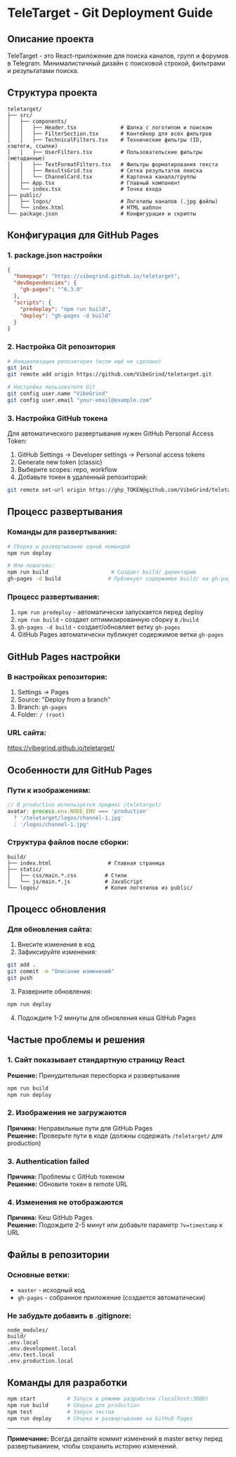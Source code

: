 # TeleTarget - Git Deployment Guide

## Описание проекта
TeleTarget - это React-приложение для поиска каналов, групп и форумов в Telegram. Минималистичный дизайн с поисковой строкой, фильтрами и результатами поиска.

## Структура проекта
```
teletarget/
├── src/
│   ├── components/
│   │   ├── Header.tsx              # Шапка с логотипом и поиском
│   │   ├── FilterSection.tsx       # Контейнер для всех фильтров
│   │   ├── TechnicalFilters.tsx    # Технические фильтры (ID, хэштеги, ссылки)
│   │   ├── UserFilters.tsx         # Пользовательские фильтры (метаданные)
│   │   ├── TextFormatFilters.tsx   # Фильтры форматирования текста
│   │   ├── ResultsGrid.tsx         # Сетка результатов поиска
│   │   └── ChannelCard.tsx         # Карточка канала/группы
│   ├── App.tsx                     # Главный компонент
│   └── index.tsx                   # Точка входа
├── public/
│   ├── logos/                      # Логотипы каналов (.jpg файлы)
│   └── index.html                  # HTML шаблон
└── package.json                    # Конфигурация и скрипты
```

## Конфигурация для GitHub Pages

### 1. package.json настройки
```json
{
  "homepage": "https://vibegrind.github.io/teletarget",
  "devDependencies": {
    "gh-pages": "^6.3.0"
  },
  "scripts": {
    "predeploy": "npm run build",
    "deploy": "gh-pages -d build"
  }
}
```

### 2. Настройка Git репозитория
```bash
# Инициализация репозитория (если ещё не сделано)
git init
git remote add origin https://github.com/VibeGrind/teletarget.git

# Настройка пользователя Git
git config user.name "VibeGrind"
git config user.email "your-email@example.com"
```

### 3. Настройка GitHub токена
Для автоматического развертывания нужен GitHub Personal Access Token:
1. GitHub Settings → Developer settings → Personal access tokens
2. Generate new token (classic)
3. Выберите scopes: repo, workflow
4. Добавьте токен в удаленный репозиторий:
```bash
git remote set-url origin https://ghp_TOKEN@github.com/VibeGrind/teletarget.git
```

## Процесс развертывания

### Команды для развертывания:
```bash
# Сборка и развертывание одной командой
npm run deploy

# Или пошагово:
npm run build                    # Создает build/ директорию
gh-pages -d build               # Публикует содержимое build/ на gh-pages ветку
```

### Процесс развертывания:
1. `npm run predeploy` - автоматически запускается перед deploy
2. `npm run build` - создает оптимизированную сборку в `/build`
3. `gh-pages -d build` - создает/обновляет ветку `gh-pages`
4. GitHub Pages автоматически публикует содержимое ветки `gh-pages`

## GitHub Pages настройки

### В настройках репозитория:
1. Settings → Pages
2. Source: "Deploy from a branch"
3. Branch: `gh-pages`
4. Folder: `/ (root)`

### URL сайта:
https://vibegrind.github.io/teletarget/

## Особенности для GitHub Pages

### Пути к изображениям:
```typescript
// В production используется префикс /teletarget/
avatar: process.env.NODE_ENV === 'production' 
  ? '/teletarget/logos/channel-1.jpg' 
  : '/logos/channel-1.jpg'
```

### Структура файлов после сборки:
```
build/
├── index.html                  # Главная страница
├── static/
│   ├── css/main.*.css         # Стили
│   └── js/main.*.js           # JavaScript
└── logos/                     # Копия логотипов из public/
```

## Процесс обновления

### Для обновления сайта:
1. Внесите изменения в код
2. Зафиксируйте изменения:
```bash
git add .
git commit -m "Описание изменений"
git push
```
3. Разверните обновления:
```bash
npm run deploy
```
4. Подождите 1-2 минуты для обновления кеша GitHub Pages

## Частые проблемы и решения

### 1. Сайт показывает стандартную страницу React
**Решение:** Принудительная пересборка и развертывание
```bash
npm run build
npm run deploy
```

### 2. Изображения не загружаются
**Причина:** Неправильные пути для GitHub Pages  
**Решение:** Проверьте пути в коде (должны содержать `/teletarget/` для production)

### 3. Authentication failed
**Причина:** Проблемы с GitHub токеном  
**Решение:** Обновите токен в remote URL

### 4. Изменения не отображаются
**Причина:** Кеш GitHub Pages  
**Решение:** Подождите 2-5 минут или добавьте параметр `?v=timestamp` к URL

## Файлы в репозитории

### Основные ветки:
- `master` - исходный код
- `gh-pages` - собранное приложение (создается автоматически)

### Не забудьте добавить в .gitignore:
```
node_modules/
build/
.env.local
.env.development.local
.env.test.local
.env.production.local
```

## Команды для разработки
```bash
npm start          # Запуск в режиме разработки (localhost:3000)
npm run build      # Сборка для production
npm test           # Запуск тестов
npm run deploy     # Сборка и развертывание на GitHub Pages
```

---

**Примечание:** Всегда делайте коммит изменений в master ветку перед развертыванием, чтобы сохранить историю изменений.